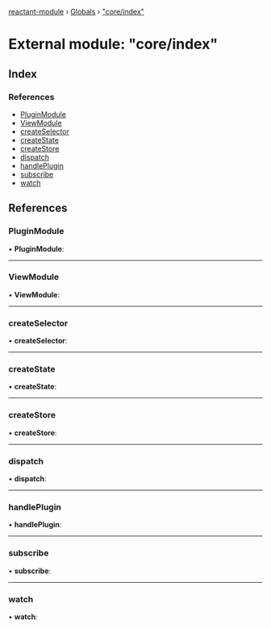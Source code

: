 [reactant-module](../README.md) › [Globals](../globals.md) › ["core/index"](_core_index_.md)

# External module: "core/index"

## Index

### References

* [PluginModule](_core_index_.md#pluginmodule)
* [ViewModule](_core_index_.md#viewmodule)
* [createSelector](_core_index_.md#createselector)
* [createState](_core_index_.md#createstate)
* [createStore](_core_index_.md#createstore)
* [dispatch](_core_index_.md#dispatch)
* [handlePlugin](_core_index_.md#handleplugin)
* [subscribe](_core_index_.md#subscribe)
* [watch](_core_index_.md#watch)

## References

###  PluginModule

• **PluginModule**:

___

###  ViewModule

• **ViewModule**:

___

###  createSelector

• **createSelector**:

___

###  createState

• **createState**:

___

###  createStore

• **createStore**:

___

###  dispatch

• **dispatch**:

___

###  handlePlugin

• **handlePlugin**:

___

###  subscribe

• **subscribe**:

___

###  watch

• **watch**:
